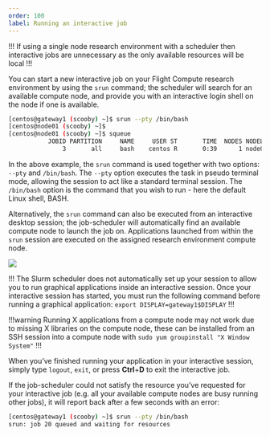 ```yaml
---
order: 100
label: Running an interactive job
---
```





!!!
If using a single node research environment with a scheduler then interactive jobs are unnecessary as the only available resources will be local
!!!

You can start a new interactive job on your Flight Compute research environment by using the `srun` command; the scheduler will search for an available compute node, and provide you with an interactive login shell on the node if one is available.

```bash
[centos@gateway1 (scooby) ~]$ srun --pty /bin/bash
[centos@node01 (scooby) ~]$
[centos@node01 (scooby) ~]$ squeue
           JOBID PARTITION     NAME     USER ST       TIME  NODES NODELIST(REASON)
               3       all     bash    centos R       0:39      1 node01
```

In the above example, the `srun` command is used together with two options: `--pty` and `/bin/bash`. The `--pty` option executes the task in pseudo terminal mode, allowing the session to act like a standard terminal session. The `/bin/bash` option is the command that you wish to run - here the default Linux shell, BASH.

Alternatively, the `srun` command can also be executed from an interactive desktop session; the job-scheduler will automatically find an available compute node to launch the job on. Applications launched from within the `srun` session are executed on the assigned research environment compute node.

![](https://build.openflighthpc.org/_images/interactivejob.png)


!!!
The Slurm scheduler does not automatically set up your session to allow you to run graphical applications inside an interactive session. Once your interactive session has started, you must run the following command before running a graphical application: `export DISPLAY=gateway1$DISPLAY`
!!!

!!!warning
Running X applications from a compute node may not work due to missing X libraries on the compute node, these can be installed from an SSH session into a compute node with `sudo yum groupinstall "X Window System"`
!!!

When you’ve finished running your application in your interactive session, simply type `logout`, `exit`, or press **Ctrl**+**D** to exit the interactive job.

If the job-scheduler could not satisfy the resource you’ve requested for your interactive job (e.g. all your available compute nodes are busy running other jobs), it will report back after a few seconds with an error:

```bash
[centos@gateway1 (scooby) ~]$ srun --pty /bin/bash
srun: job 20 queued and waiting for resources
```


